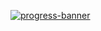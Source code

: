 [![progress-banner](https://backend.codecrafters.io/progress/http-server/c8792a17-5dda-445c-99ce-4d96332c13aa)](https://app.codecrafters.io/users/codecrafters-bot?r=2qF)